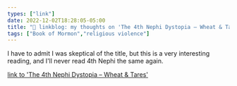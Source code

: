 ```yaml
---
types: ["link"]
date: 2022-12-02T18:28:05-05:00
title: "🔗 linkblog: my thoughts on 'The 4th Nephi Dystopia – Wheat & Tares'"
tags: ["Book of Mormon","religious violence"]
---
```

I have to admit I was skeptical of the title, but this is a very interesting reading, and I'll never read 4th Nephi the same again.  
 

[link to 'The 4th Nephi Dystopia – Wheat & Tares'](https://wheatandtares.org/2022/12/02/the-4th-nephi-dystopia/)
